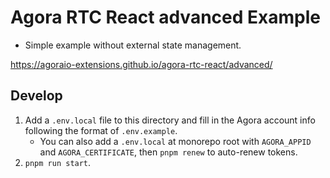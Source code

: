 # Agora RTC React advanced Example

- Simple example without external state management.

<https://agoraio-extensions.github.io/agora-rtc-react/advanced/>

## Develop

1. Add a `.env.local` file to this directory and fill in the Agora account info following the format of `.env.example`.
   - You can also add a `.env.local` at monorepo root with `AGORA_APPID` and `AGORA_CERTIFICATE`, then `pnpm renew` to auto-renew tokens.
2. `pnpm run start`.
